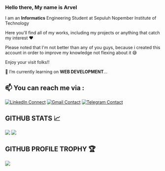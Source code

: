 ### Hello there, My name is Arvel 

I am an **Informatics** Engineering Student at Sepuluh Nopember Institute of Technology 

Here you'll find all of my works, including my projects or anything that catch my interest ❤

Please noted that I'm not better than any of you guys, because i created this account in order to improve my knowledge not flexing about it 😅

Enjoy your visit folks!!

📙 I’m currently learning on **WEB DEVELOPMENT**...

## 📫 You can reach me via :
[![LinkedIn Connect](https://img.shields.io/badge/LinkedIn-0077B5?style=for-the-badge&logo=linkedin&logoColor=white)](https://www.linkedin.com/in/arvelgavrilla/)
[![Gmail Contact](https://img.shields.io/badge/Gmail-D14836?style=for-the-badge&logo=gmail&logoColor=white)](mailto:arvel.gavrilla29@gmail.com)
[![Telegram Contact](https://img.shields.io/badge/Telegram-2CA5E0?style=for-the-badge&logo=telegram&logoColor=white)](https://t.me/arvelgav)
<br>
     
## GITHUB STATS 📈
<p>
  <img src="https://github-readme-stats.vercel.app/api?username=arvelgav&line_height=27&count_private=true&show_icons=true&theme=vision-friendly-dark&hide_border=true" />
  <img src="https://github-readme-stats.vercel.app/api/top-langs/?username=arvelgav&langs_count=8&theme=highcontrast&hide_border=true&layout=compact" />
</p>

## GITHUB PROFILE TROPHY 🏆
<p>
  <img src="https://github-profile-trophy.vercel.app/?username=arvelgav&margin-w=25&margin-h=25&column=7&theme=darkhub" />    
</p>
